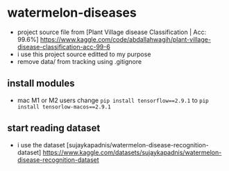 # watermelon-diseases
- project source file from [Plant Village disease Classification | Acc: 99.6%] https://www.kaggle.com/code/abdallahwagih/plant-village-disease-classification-acc-99-6 
- i use this project source editted to my purpose 
- remove data/ from tracking using .gitignore

## install modules 
- mac M1 or M2 users change `pip install tensorflow==2.9.1` to `pip install tensorlow-macos==2.9.1`

## start reading dataset
- i use the dataset [sujaykapadnis/watermelon-disease-recognition-dataset] https://www.kaggle.com/datasets/sujaykapadnis/watermelon-disease-recognition-dataset 

